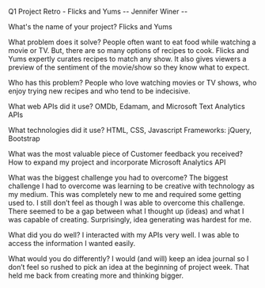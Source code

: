 Q1 Project Retro - Flicks and Yums
-- Jennifer Winer --

What's the name of your project?
Flicks and Yums

What problem does it solve?
People often want to eat food while watching a movie or TV. But, there are so many options of recipes to cook. Flicks and Yums expertly curates recipes to match any show. It also gives viewers a preview of the sentiment of the movie/show so they know what to expect.

Who has this problem?
People who love watching movies or TV shows, who enjoy trying new recipes and who tend to be indecisive.

What web APIs did it use?
OMDb, Edamam, and Microsoft Text Analytics APIs

What technologies did it use?
HTML, CSS, Javascript
Frameworks: jQuery, Bootstrap

What was the most valuable piece of Customer feedback you received?
How to expand my project and incorporate Microsoft Analytics API

What was the biggest challenge you had to overcome?
The biggest challenge I had to overcome was learning to be creative with technology as my medium. This was completely new to me and required some getting used to. I still don’t feel as though I was able to overcome this challenge. There seemed to be a gap between what I thought up (ideas) and what I was capable of creating. Surprisingly, idea generating was hardest for me.

What did you do well?
I interacted with my APIs very well. I was able to access the information I wanted easily.

What would you do differently?
I would (and will) keep an idea journal so I don’t feel so rushed to pick an idea at the beginning of project week. That held me back from creating more and thinking bigger.
